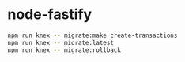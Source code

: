 # node-fastify


```bash
npm run knex -- migrate:make create-transactions
npm run knex -- migrate:latest
npm run knex -- migrate:rollback
```
